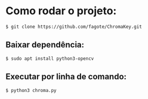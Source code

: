 # Como rodar o projeto:

```
$ git clone https://github.com/fagote/ChromaKey.git
```
## Baixar dependência:

```
$ sudo apt install python3-opencv
```
## Executar por linha de comando:

```
$ python3 chroma.py
```
